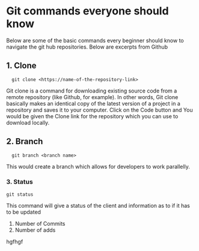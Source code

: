 # Git commands everyone should know
Below are some of the basic commands every beginner should know to navigate the git hub repositories.  Below are excerpts from Github
## 1. Clone
      git clone <https://name-of-the-repository-link>
  Git clone is a command for downloading existing source code from a remote repository (like Github, for example). In other words, Git clone basically makes an identical copy of the latest version of a project in a repository and saves it to your computer.
  Click on the Code button and You would be given the Clone link for the repository which you can use to download locally.
  
## 2. Branch
      git branch <branch name>
  This would create a branch which allows for developers to work parallelly.

### 3. Status
    git status
This command will give a status of the client and information as to if it has to be updated
  1. Number of Commits
  1. Number of adds

hgfhgf